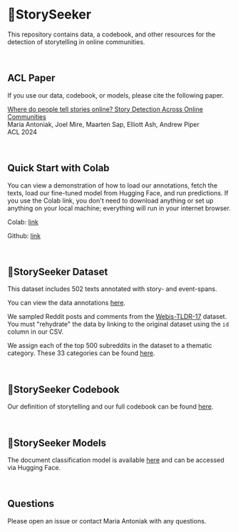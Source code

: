 # 🔭StorySeeker

This repository contains data, a codebook, and other resources for the detection of storytelling in online communities.

<br>

## ACL Paper

If you use our data, codebook, or models, please cite the following paper.

[Where do people tell stories online? Story Detection Across Online Communities](https://aclanthology.org/2024.acl-long.383/)   
Maria Antoniak, Joel Mire, Maarten Sap, Elliott Ash, Andrew Piper   
ACL 2024  

<br>

## Quick Start with Colab

You can view a demonstration of how to load our annotations, fetch the texts, load our fine-tuned model from Hugging Face, and run predictions. If you use the Colab link, you don't need to download anything or set up anything on your local machine; everything will run in your internet browser.

Colab: [link]([https://colab.research.google.com/drive/1q2ZGMV8osm7BeG-kjHmHGOjKv6B_7U8t?usp=sharing)

Github: [link](https://github.com/maria-antoniak/storyseeker/blob/main/2025_storyseeker_demo.ipynb)

<br>

## 🔭StorySeeker Dataset

This dataset includes 502 texts annotated with story- and event-spans.

You can view the data annotations [here](https://github.com/maria-antoniak/storyseeker/blob/main/storyseeker_data.csv).

We sampled Reddit posts and comments from the [Webis-TLDR-17](https://huggingface.co/datasets/webis/tldr-17) dataset. You must "rehydrate" the data by linking to the original dataset using the `id` column in our CSV.

We assign each of the top 500 subreddits in the dataset to a thematic category. These 33 categories can be found [here](https://github.com/maria-antoniak/storyseeker/blob/main/subreddit_categories.csv).

<br>

## 🔭StorySeeker Codebook

Our definition of storytelling and our full codebook can be found [here](https://github.com/maria-antoniak/storyseeker/blob/main/codebook.md).

<br>

## 🔭StorySeeker Models

The document classification model is available [here](https://huggingface.co/mariaantoniak/storyseeker) and can be accessed via Hugging Face.

<br>

## Questions

Please open an issue or contact Maria Antoniak with any questions.


